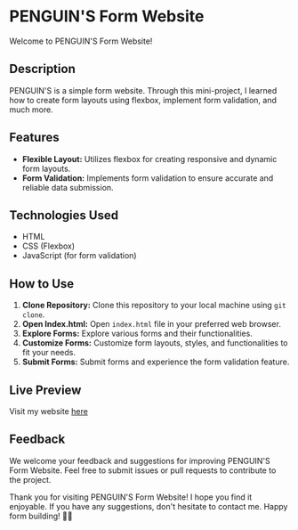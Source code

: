 # PENGUIN'S Form Website

Welcome to PENGUIN'S Form Website!

## Description

PENGUIN'S is a simple form website. Through this mini-project, I learned how to create form layouts using flexbox, implement form validation, and much more.

## Features

- **Flexible Layout:** Utilizes flexbox for creating responsive and dynamic form layouts.
- **Form Validation:** Implements form validation to ensure accurate and reliable data submission.

## Technologies Used

- HTML
- CSS (Flexbox)
- JavaScript (for form validation)

## How to Use

1. **Clone Repository:** Clone this repository to your local machine using `git clone`.
2. **Open Index.html:** Open `index.html` file in your preferred web browser.
3. **Explore Forms:** Explore various forms and their functionalities.
4. **Customize Forms:** Customize form layouts, styles, and functionalities to fit your needs.
5. **Submit Forms:** Submit forms and experience the form validation feature.

## Live Preview

Visit my website [here](https://suwillwd.github.io/top-for)

## Feedback

We welcome your feedback and suggestions for improving PENGUIN'S Form Website. Feel free to submit issues or pull requests to contribute to the project.

Thank you for visiting PENGUIN'S Form Website! I hope you find it enjoyable. If you have any suggestions, don't hesitate to contact me. Happy form building! 🐧📝
